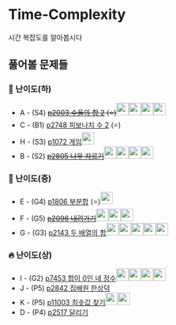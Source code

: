 # Time-Complexity
시간 복잡도를 알아봅시다

## 풀어볼 문제들

### 🍉 난이도(하)
+ A - (S4) ~~[p2003 수들의 합 2](https://www.acmicpc.net/problem/2003) (:star:)~~<img src = "https://github.com/wocjs.png" width="25" height="25"><img src = "https://github.com/sulogc.png" width="25" height="25"><img src = "https://github.com/Haaarimmm.png" width="25" height="25"><img src = "https://github.com/Frog-Slayer.png" width="25" height="25">
+ C - (B1) [p2748 피보나치 수 2](https://www.acmicpc.net/problem/2748) (:star:)
+ H - (S3) [p1072 게임](https://www.acmicpc.net/problem/1072)<img src = "https://github.com/Frog-Slayer.png" width="25" height="25">
+ B - (S2) ~~[p2805 나무 자르기](https://www.acmicpc.net/problem/2805)~~<img src = "https://github.com/Haaarimmm.png" width="25" height="25"><img src = "https://github.com/sulogc.png" width="25" height="25"><img src = "https://github.com/wocjs.png" width="25" height="25"><img src = "https://github.com/Frog-Slayer.png" width="25" height="25">

### 🌲 난이도(중)
+ E - (G4) [p1806 부분합](https://www.acmicpc.net/problem/1806)  (:star:)<img src = "https://github.com/Frog-Slayer.png" width="25" height="25">
+ F - (G5) ~~[p2096 내려가기](https://www.acmicpc.net/problem/2096)~~<img src = "https://github.com/Haaarimmm.png" width="25" height="25"><img src = "https://github.com/sulogc.png" width="25" height="25"><img src = "https://github.com/Frog-Slayer.png" width="25" height="25">
+ G - (G3) [p2143 두 배열의 합](https://www.acmicpc.net/problem/2143)<img src = "https://github.com/wocjs.png" width="25" height="25"><img src = "https://github.com/Haaarimmm.png" width="25" height="25"><img src = "https://github.com/sulogc.png" width="25" height="25"><img src = "https://github.com/Frog-Slayer.png" width="25" height="25"><img src = "https://github.com/suchshin.png" width="25" height="25">

### 🔥 난이도(상)
+ I - (G2) [p7453 합이 0인 네 정수](https://www.acmicpc.net/problem/7453)<img src = "https://github.com/wocjs.png" width="25" height="25"><img src = "https://github.com/suchshin.png" width="25" height="25"><img src = "https://github.com/sulogc.png" width="25" height="25"><img src = "https://github.com/Frog-Slayer.png" width="25" height="25">
+ J - (P5) [p2842 집배원 한상덕](https://www.acmicpc.net/problem/2842)
+ K - (P5) [p11003 최솟값 찾기](https://www.acmicpc.net/problem/11003)<img src = "https://github.com/Frog-Slayer.png" width="25" height="25"><img src = "https://github.com/sulogc.png" width="25" height="25">
+ D - (P4) [p2517 달리기](https://www.acmicpc.net/problem/2517)
